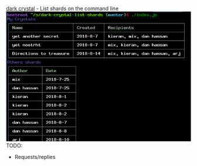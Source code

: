 
[dark crystal](https://github.com/blockades/scuttle-dark-crystal) - List shards on the command line
![screenshot](./screenshot.png)
TODO: 
- Requests/replies

